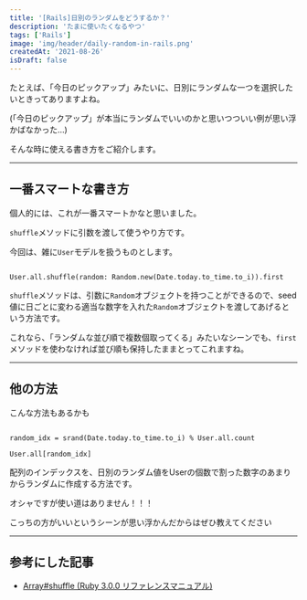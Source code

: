 ```yaml
---
title: '[Rails]日別のランダムをどうするか？'
description: 'たまに使いたくなるやつ'
tags: ['Rails']
image: 'img/header/daily-random-in-rails.png'
createdAt: '2021-08-26'
isDraft: false
---
```


たとえば、「今日のピックアップ」みたいに、日別にランダムな一つを選択したいときってありますよね。

(「今日のピックアップ」が本当にランダムでいいのかと思いつついい例が思い浮かばなかった…)

そんな時に使える書き方をご紹介します。

------

## 一番スマートな書き方

個人的には、これが一番スマートかなと思いました。

`shuffle`メソッドに引数を渡して使うやり方です。

今回は、雑に`User`モデルを扱うものとします。

```:ruby

User.all.shuffle(random: Random.new(Date.today.to_time.to_i)).first
```


`shuffle`メソッドは、引数に`Random`オブジェクトを持つことができるので、seed値に日ごとに変わる適当な数字を入れた`Random`オブジェクトを渡してあげるという方法です。

これなら、「ランダムな並び順で複数個取ってくる」みたいなシーンでも、`first`メソッドを使わなければ並び順も保持したままとってこれますね。

------

## 他の方法

こんな方法もあるかも

```:ruby

random_idx = srand(Date.today.to_time.to_i) % User.all.count

User.all[random_idx]
```

配列のインデックスを、日別のランダム値をUserの個数で割った数字のあまりからランダムに作成する方法です。

オシャですが使い道はありません！！！

こっちの方がいいというシーンが思い浮かんだからはぜひ教えてください

-------

## 参考にした記事

- [Array#shuffle (Ruby 3.0.0 リファレンスマニュアル)](https://docs.ruby-lang.org/ja/latest/method/Array/i/shuffle.html)
